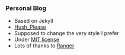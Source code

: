 ### Personal Blog

* Based on Jekyll
* [Hush_Please](http://hush.xianyu.io/)
* Supposed to change the very style I prefer
* Under [MIT license](https://github.com/hushPlease/hushPlease.github.io/blob/master/LICENSE)
* Lots of thanks to [Ranger](https://github.com/RangerChen)